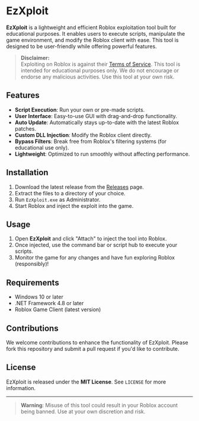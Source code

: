 # EzXploit

**EzXploit** is a lightweight and efficient Roblox exploitation tool built for educational purposes. It enables users to execute scripts, manipulate the game environment, and modify the Roblox client with ease. This tool is designed to be user-friendly while offering powerful features.

> **Disclaimer:**  
> Exploiting on Roblox is against their [Terms of Service](https://en.help.roblox.com/hc/en-us/articles/115004647846-Roblox-Terms-of-Use). This tool is intended for educational purposes only. We do not encourage or endorse any malicious activities. Use this tool at your own risk. 

## Features

- **Script Execution**: Run your own or pre-made scripts.
- **User Interface**: Easy-to-use GUI with drag-and-drop functionality.
- **Auto Update**: Automatically stays up-to-date with the latest Roblox patches.
- **Custom DLL Injection**: Modify the Roblox client directly.
- **Bypass Filters**: Break free from Roblox's filtering systems (for educational use only).
- **Lightweight**: Optimized to run smoothly without affecting performance.

## Installation

1. Download the latest release from the [Releases](https://github.com/born2code00/EzXploit/releases) page.
2. Extract the files to a directory of your choice.
3. Run `EzXploit.exe` as Administrator.
4. Start Roblox and inject the exploit into the game.

## Usage

1. Open **EzXploit** and click "Attach" to inject the tool into Roblox.
2. Once injected, use the command bar or script hub to execute your scripts.
3. Monitor the game for any changes and have fun exploring Roblox (responsibly)!

## Requirements

- Windows 10 or later
- .NET Framework 4.8 or later
- Roblox Game Client (latest version)

## Contributions

We welcome contributions to enhance the functionality of EzXploit. Please fork this repository and submit a pull request if you'd like to contribute. 

## License

EzXploit is released under the **MIT License**. See `LICENSE` for more information.

---

> **Warning**: Misuse of this tool could result in your Roblox account being banned. Use at your own discretion and risk.

